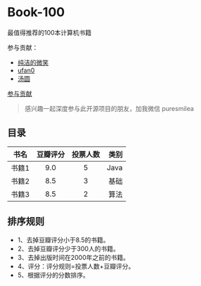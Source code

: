 # Book-100

最值得推荐的100本计算机书籍

参与贡献：

- [纯洁的微笑](https://github.com/ityouknow)
- [ufan0](https://github.com/ufan0/)
- [汤圆](https://github.com/tangyuan-hub)

[参与贡献](https://github.com/ityouknow/book-100/issues/new)

> 感兴趣一起深度参与此开源项目的朋友，加我微信 puresmilea




## 目录

| 书名        |   豆瓣评分    |   投票人数    | 类别 |
| ------------- |:-------------:| :-------------: |      -----:|
| 书籍1    |  9.0 | 5 | Java|
| 书籍2    |  8.5 | 3 | 基础|
| 书籍3    |  8.5 | 2 | 算法|




## 排序规则

- 1、去掉豆瓣评分小于8.5的书籍。
- 2、去掉豆瓣评分少于300人的书籍。
- 3、去掉出版时间在2000年之前的书籍。
- 4、评分：评分规则=投票人数+豆瓣评分。
- 5、根据评分的分数排序。



